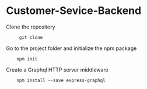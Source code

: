 # Customer-Sevice-Backend

Clone the repository 
              
         git clone 
 
Go to the project folder and initialize the npm package

        npm init

Create a Graphql HTTP server middleware
          
        npm install --save express-graphql
